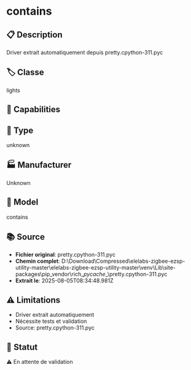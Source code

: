 # contains

## 📋 Description
Driver extrait automatiquement depuis pretty.cpython-311.pyc

## 🏷️ Classe
lights

## 🔧 Capabilities


## 📡 Type
unknown

## 🏭 Manufacturer
Unknown

## 📱 Model
contains

## 📚 Source
- **Fichier original**: pretty.cpython-311.pyc
- **Chemin complet**: D:\Download\Compressed\elelabs-zigbee-ezsp-utility-master\elelabs-zigbee-ezsp-utility-master\venv\Lib\site-packages\pip\_vendor\rich\__pycache__\pretty.cpython-311.pyc
- **Extrait le**: 2025-08-05T08:34:48.981Z

## ⚠️ Limitations
- Driver extrait automatiquement
- Nécessite tests et validation
- Source: pretty.cpython-311.pyc

## 🚀 Statut
⚠️ En attente de validation
